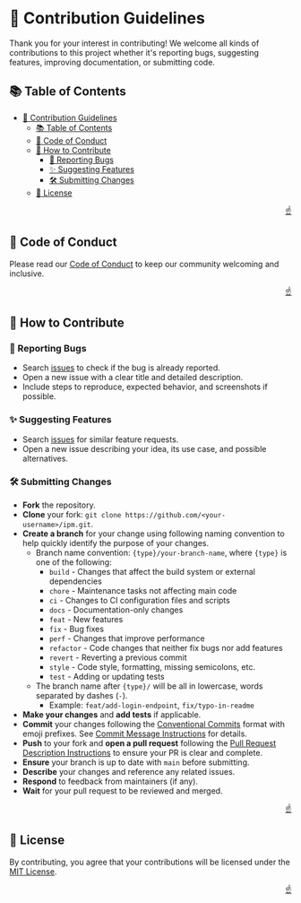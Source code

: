 <!-- markdownlint-disable MD033 MD041 -->

<a id="top"></a>

# 🤝 Contribution Guidelines

Thank you for your interest in contributing! We welcome all kinds of
contributions to this project whether it's reporting bugs, suggesting features,
improving documentation, or submitting code.

## 📚 Table of Contents

- [🤝 Contribution Guidelines](#-contribution-guidelines)
  - [📚 Table of Contents](#-table-of-contents)
  - [📜 Code of Conduct](#-code-of-conduct)
  - [📝 How to Contribute](#-how-to-contribute)
    - [🐛 Reporting Bugs](#-reporting-bugs)
    - [✨ Suggesting Features](#-suggesting-features)
    - [🛠️ Submitting Changes](#️-submitting-changes)
  - [📜 License](#-license)

<p align="right"><a href="#top">☝️</a></p>

## 📜 Code of Conduct

Please read our [Code of Conduct](CODE-OF-CONDUCT.md) to keep our community
welcoming and inclusive.

<p align="right"><a href="#top">☝️</a></p>

## 📝 How to Contribute

### 🐛 Reporting Bugs

- Search [issues](https://github.com/imfsiddiqui/ipm/issues) to check if the bug
  is already reported.
- Open a new issue with a clear title and detailed description.
- Include steps to reproduce, expected behavior, and screenshots if possible.

### ✨ Suggesting Features

- Search [issues](https://github.com/imfsiddiqui/ipm/issues) for similar feature
  requests.
- Open a new issue describing your idea, its use case, and possible
  alternatives.

### 🛠️ Submitting Changes

- **Fork** the repository.
- **Clone** your fork: `git clone https://github.com/<your-username>/ipm.git`.
- **Create a branch** for your change using following naming convention to help
  quickly identify the purpose of your changes.
  - Branch name convention: `{type}/your-branch-name`, where `{type}` is one of
    the following:
    - `build` - Changes that affect the build system or external dependencies
    - `chore` - Maintenance tasks not affecting main code
    - `ci` - Changes to CI configuration files and scripts
    - `docs` - Documentation-only changes
    - `feat` - New features
    - `fix` - Bug fixes
    - `perf` - Changes that improve performance
    - `refactor` - Code changes that neither fix bugs nor add features
    - `revert` - Reverting a previous commit
    - `style` - Code style, formatting, missing semicolons, etc.
    - `test` - Adding or updating tests
  - The branch name after `{type}/` will be all in lowercase, words separated by
    dashes (`-`).
    - Example: `feat/add-login-endpoint`, `fix/typo-in-readme`
- **Make your changes** and **add tests** if applicable.
- **Commit** your changes following the
  [Conventional Commits](https://www.conventionalcommits.org/) format with emoji
  prefixes. See
  [Commit Message Instructions](/.github/copilot/commit-message-instructions.md)
  for details.
- **Push** to your fork and **open a pull request** following the
  [Pull Request Description Instructions](/.github/copilot/pull-request-description-instructions.md)
  to ensure your PR is clear and complete.
- **Ensure** your branch is up to date with `main` before submitting.
- **Describe** your changes and reference any related issues.
- **Respond** to feedback from maintainers (if any).
- **Wait** for your pull request to be reviewed and merged.

<p align="right"><a href="#top">☝️</a></p>

## 📜 License

By contributing, you agree that your contributions will be licensed under the
[MIT License](https://github.com/imfsiddiqui/ipm/blob/main/LICENSE.md).

<p align="right"><a href="#top">☝️</a></p>

